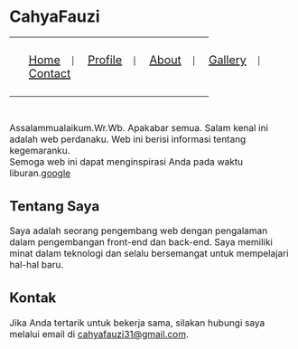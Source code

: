 # CahyaFauzi
<html lang="en">
<head>
    <meta charset="UTF-8">
    <meta name="viewport" content="width=device-width, initial-scale=1.0">
    <title>Hyperlink</title>
</head>
<body>
        <hr color="blue" width="70%" size="5" align="left">
        <nav>
            <ul style="padding: 14px;">
                <li style="list-style: none; display: inline;"><a href="home.html" style="font-size: 20px ; padding: 14px 20px">Home</a></li>|
                <li style="list-style: none; display: inline;"><a href="profilkontak.html" style="font-size: 20px ; padding: 14px 20px">Profile</a></li>|
                <li style="list-style: none; display: inline;"><a href="about.html" style="font-size: 20px ; padding: 14px 20px">About</a></li>|
                <li style="list-style: none; display: inline;"><a href="ikan-cupang-foto-pixabay-aayi.jpg" style="font-size: 20px ; padding: 14px 20px">Gallery</a></li>|
                <li style="list-style: none; display: inline;"><a href="contact.html" style="font-size: 20px ; padding: 14px 20px">Contact</a></li>
            </ul>
        </nav>
        <hr color="blue" width="70%" size="5" align="left">
        <br>
        <p>
            <font size=3>Assalammualaikum.Wr.Wb.
            Apakabar semua. Salam kenal ini adalah web perdanaku. Web ini berisi informasi tentang kegemaranku. <br>Semoga web ini dapat menginspirasi Anda pada waktu liburan.<a href="http://www.google.com">google</a>
            <section id="about">
                <h2>Tentang Saya</h2>
                <p>Saya adalah seorang pengembang web dengan pengalaman dalam pengembangan front-end dan back-end. Saya memiliki minat dalam teknologi dan selalu bersemangat untuk mempelajari hal-hal baru.</p>
            </section>
                <h2>Kontak</h2>
                <p>Jika Anda tertarik untuk bekerja sama, silakan hubungi saya melalui email di <a href="cahyafauzi31@gmail.com">cahyafauzi31@gmail.com</a>.</p>
            </font>
        </p>
    </body>
    </html>
</body>
</html>
